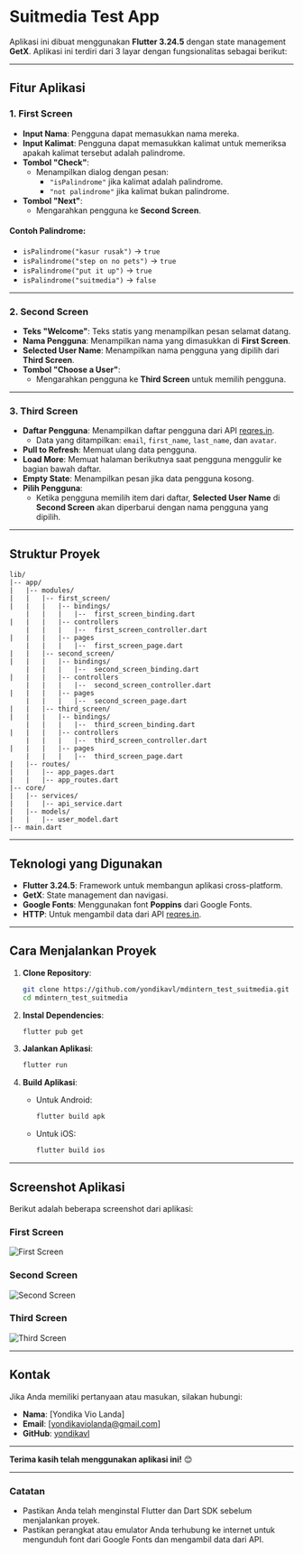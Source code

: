 # **Suitmedia Test App**

Aplikasi ini dibuat menggunakan **Flutter 3.24.5** dengan state management **GetX**. Aplikasi ini terdiri dari 3 layar dengan fungsionalitas sebagai berikut:

---

## **Fitur Aplikasi**

### **1. First Screen**

- **Input Nama**: Pengguna dapat memasukkan nama mereka.
- **Input Kalimat**: Pengguna dapat memasukkan kalimat untuk memeriksa apakah kalimat tersebut adalah palindrome.
- **Tombol "Check"**:
  - Menampilkan dialog dengan pesan:
    - `"isPalindrome"` jika kalimat adalah palindrome.
    - `"not palindrome"` jika kalimat bukan palindrome.
- **Tombol "Next"**:
  - Mengarahkan pengguna ke **Second Screen**.

#### **Contoh Palindrome**:

- `isPalindrome("kasur rusak")` -> `true`
- `isPalindrome("step on no pets")` -> `true`
- `isPalindrome("put it up")` -> `true`
- `isPalindrome("suitmedia")` -> `false`

---

### **2. Second Screen**

- **Teks "Welcome"**: Teks statis yang menampilkan pesan selamat datang.
- **Nama Pengguna**: Menampilkan nama yang dimasukkan di **First Screen**.
- **Selected User Name**: Menampilkan nama pengguna yang dipilih dari **Third Screen**.
- **Tombol "Choose a User"**:
  - Mengarahkan pengguna ke **Third Screen** untuk memilih pengguna.

---

### **3. Third Screen**

- **Daftar Pengguna**: Menampilkan daftar pengguna dari API [reqres.in](https://reqres.in/).
  - Data yang ditampilkan: `email`, `first_name`, `last_name`, dan `avatar`.
- **Pull to Refresh**: Memuat ulang data pengguna.
- **Load More**: Memuat halaman berikutnya saat pengguna menggulir ke bagian bawah daftar.
- **Empty State**: Menampilkan pesan jika data pengguna kosong.
- **Pilih Pengguna**:
  - Ketika pengguna memilih item dari daftar, **Selected User Name** di **Second Screen** akan diperbarui dengan nama pengguna yang dipilih.

---

## **Struktur Proyek**

```
lib/
|-- app/
|   |-- modules/
|   |   |-- first_screen/
|   |   |   |-- bindings/
    |   |   |   |--  first_screen_binding.dart
|   |   |   |-- controllers
    |   |   |   |--  first_screen_controller.dart
|   |   |   |-- pages
    |   |   |   |--  first_screen_page.dart
|   |   |-- second_screen/
|   |   |   |-- bindings/
    |   |   |   |--  second_screen_binding.dart
|   |   |   |-- controllers
    |   |   |   |--  second_screen_controller.dart
|   |   |   |-- pages
    |   |   |   |--  second_screen_page.dart
|   |   |-- third_screen/
|   |   |   |-- bindings/
    |   |   |   |--  third_screen_binding.dart
|   |   |   |-- controllers
    |   |   |   |--  third_screen_controller.dart
|   |   |   |-- pages
    |   |   |   |--  third_screen_page.dart
|   |-- routes/
|   |   |-- app_pages.dart
|   |   |-- app_routes.dart
|-- core/
|   |-- services/
|   |   |-- api_service.dart
|   |-- models/
|   |   |-- user_model.dart
|-- main.dart
```

---

## **Teknologi yang Digunakan**

- **Flutter 3.24.5**: Framework untuk membangun aplikasi cross-platform.
- **GetX**: State management dan navigasi.
- **Google Fonts**: Menggunakan font **Poppins** dari Google Fonts.
- **HTTP**: Untuk mengambil data dari API [reqres.in](https://reqres.in/).

---

## **Cara Menjalankan Proyek**

1. **Clone Repository**:

   ```bash
   git clone https://github.com/yondikavl/mdintern_test_suitmedia.git
   cd mdintern_test_suitmedia
   ```

2. **Instal Dependencies**:

   ```bash
   flutter pub get
   ```

3. **Jalankan Aplikasi**:

   ```bash
   flutter run
   ```

4. **Build Aplikasi**:
   - Untuk Android:
     ```bash
     flutter build apk
     ```
   - Untuk iOS:
     ```bash
     flutter build ios
     ```

---

## **Screenshot Aplikasi**

Berikut adalah beberapa screenshot dari aplikasi:

### **First Screen**

![First Screen](assets/screenshots/screenshot1.png)

### **Second Screen**

![Second Screen](assets/screenshots/screenshot2.png)

### **Third Screen**

![Third Screen](assets/screenshots/screenshot3.png)

---

## **Kontak**

Jika Anda memiliki pertanyaan atau masukan, silakan hubungi:

- **Nama**: [Yondika Vio Landa]
- **Email**: [yondikaviolanda@gmail.com]
- **GitHub**: [yondikavl](https://github.com/yondikavl)

---

**Terima kasih telah menggunakan aplikasi ini!** 😊

---

### **Catatan**

- Pastikan Anda telah menginstal Flutter dan Dart SDK sebelum menjalankan proyek.
- Pastikan perangkat atau emulator Anda terhubung ke internet untuk mengunduh font dari Google Fonts dan mengambil data dari API.
